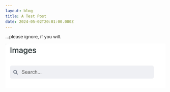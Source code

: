 ```yaml
---
layout: blog
title: A Test Post
date: 2024-05-02T20:01:00.000Z
---
```

...please ignore, if you will.

![](/static/assets/screenshot-2024-05-02-at-20.01.56.png)
